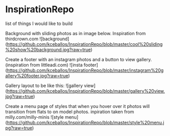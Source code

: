 # InspirationRepo
list of things I would like to build 

Background with sliding photos as in image below. Inspiration from thirdcrown.com
![background] (https://github.com/kceballos/InspirationRepo/blob/master/cool%20sliding%20show%20background.jpg?raw=true)

Create a footer with an instagram photos and a button to view gallery.(inspiration from littleadi.com)
![insta footer] (https://github.com/kceballos/InspirationRepo/blob/master/instagram%20gallery%20footer.jpg?raw=true)

Gallery layout to be like this:
![gallery view] (https://github.com/kceballos/InspirationRepo/blob/master/gallery%20view.jpg?raw=true)

Create a menu page of styles that when you hover over it photos will transition from flats to on model photos.
inpiration taken from milly.com/milly-minis
![style menu] (https://github.com/kceballos/InspirationRepo/blob/master/style%20menu.jpg?raw=true)

